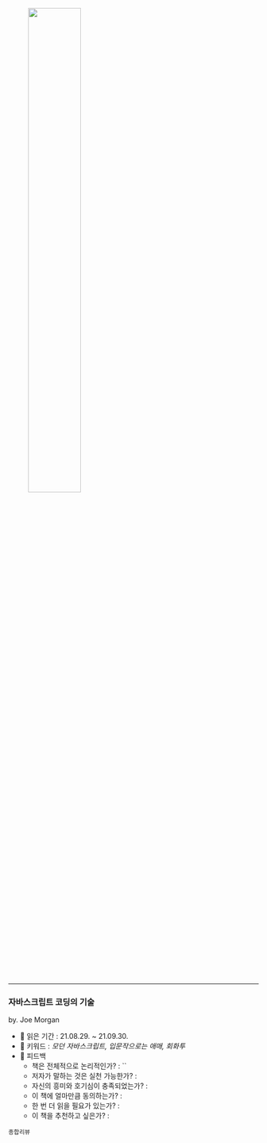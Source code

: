 <figure>
    <img src="https://i.imgur.com/ZKgkwDZ.jpg" width="50%" heigth="50%">
</figure>
<hr>

### 자바스크립트 코딩의 기술
by. Joe Morgan

- 📖 읽은 기간 : 21.08.29. ~ 21.09.30.
- 📖 키워드 : _모던 자바스크립트, 입문작으로는 애매, 회화투_
- 📖 피드백
    - 책은 전체적으로 논리적인가? :  ``
    - 저자가 말하는 것은 실천 가능한가? : 
    - 자신의 흥미와 호기심이 충족되었는가? : 
    - 이 책에 얼마만큼 동의하는가? : 
    - 한 번 더 읽을 필요가 있는가? : 
    - 이 책을 추천하고 싶은가? : 

```
종합리뷰
```
